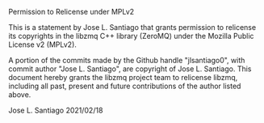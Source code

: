  Permission to Relicense under MPLv2

This is a statement by Jose L. Santiago
that grants permission to relicense its copyrights in the libzmq C++
library (ZeroMQ) under the Mozilla Public License v2 (MPLv2).

A portion of the commits made by the Github handle "jlsantiago0", with
commit author "Jose L. Santiago", are copyright of Jose L. Santiago.
This document hereby grants the libzmq project team to relicense libzmq,
including all past, present and future contributions of the author listed above.

Jose L. Santiago
2021/02/18
